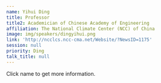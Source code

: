 ```yaml
---
name: Yihui Ding
title: Professor
title2: Academician of Chinese Academy of Engineering
affiliation: The National Climate Center (NCC) of China
image: img/speakers/dingyihui.png
link: 'http://ncclcs.ncc-cma.net/Website/?NewsID=1175'
session: null
priority: Ding
talk_title: null
---
```

Click name to get more information.

